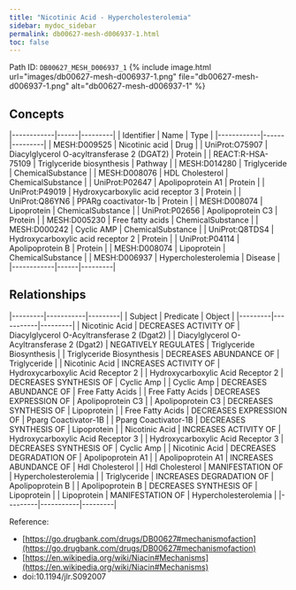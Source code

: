 ```yaml
---
title: "Nicotinic Acid - Hypercholesterolemia"
sidebar: mydoc_sidebar
permalink: db00627-mesh-d006937-1.html
toc: false 
---
```



Path ID: `DB00627_MESH_D006937_1`
{% include image.html url="images/db00627-mesh-d006937-1.png" file="db00627-mesh-d006937-1.png" alt="db00627-mesh-d006937-1" %}

## Concepts

|------------|------|---------|
| Identifier | Name | Type    |
|------------|------|---------|
| MESH:D009525 | Nicotinic acid | Drug |
| UniProt:O75907 | Diacylglycerol O-acyltransferase 2 (DGAT2) | Protein |
| REACT:R-HSA-75109 | Triglyceride biosynthesis | Pathway |
| MESH:D014280 | Triglyceride | ChemicalSubstance |
| MESH:D008076 | HDL Cholesterol | ChemicalSubstance |
| UniProt:P02647 | Apolipoprotein A1 | Protein |
| UniProt:P49019 | Hydroxycarboxylic acid receptor 3 | Protein |
| UniProt:Q86YN6 | PPARg coactivator-1b | Protein |
| MESH:D008074 | Lipoprotein | ChemicalSubstance |
| UniProt:P02656 | Apolipoprotein C3 | Protein |
| MESH:D005230 | Free fatty acids | ChemicalSubstance |
| MESH:D000242 | Cyclic AMP | ChemicalSubstance |
| UniProt:Q8TDS4 | Hydroxycarboxylic acid receptor 2 | Protein |
| UniProt:P04114 | Apolipoprotein B | Protein |
| MESH:D008074 | Lipoprotein | ChemicalSubstance |
| MESH:D006937 | Hypercholesterolemia | Disease |
|------------|------|---------|

## Relationships

|---------|-----------|---------|
| Subject | Predicate | Object  |
|---------|-----------|---------|
| Nicotinic Acid | DECREASES ACTIVITY OF | Diacylglycerol O-Acyltransferase 2 (Dgat2) |
| Diacylglycerol O-Acyltransferase 2 (Dgat2) | NEGATIVELY REGULATES | Triglyceride Biosynthesis |
| Triglyceride Biosynthesis | DECREASES ABUNDANCE OF | Triglyceride |
| Nicotinic Acid | INCREASES ACTIVITY OF | Hydroxycarboxylic Acid Receptor 2 |
| Hydroxycarboxylic Acid Receptor 2 | DECREASES SYNTHESIS OF | Cyclic Amp |
| Cyclic Amp | DECREASES ABUNDANCE OF | Free Fatty Acids |
| Free Fatty Acids | DECREASES EXPRESSION OF | Apolipoprotein C3 |
| Apolipoprotein C3 | DECREASES SYNTHESIS OF | Lipoprotein |
| Free Fatty Acids | DECREASES EXPRESSION OF | Pparg Coactivator-1B |
| Pparg Coactivator-1B | DECREASES SYNTHESIS OF | Lipoprotein |
| Nicotinic Acid | INCREASES ACTIVITY OF | Hydroxycarboxylic Acid Receptor 3 |
| Hydroxycarboxylic Acid Receptor 3 | DECREASES SYNTHESIS OF | Cyclic Amp |
| Nicotinic Acid | DECREASES DEGRADATION OF | Apolipoprotein A1 |
| Apolipoprotein A1 | INCREASES ABUNDANCE OF | Hdl Cholesterol |
| Hdl Cholesterol | MANIFESTATION OF | Hypercholesterolemia |
| Triglyceride | INCREASES DEGRADATION OF | Apolipoprotein B |
| Apolipoprotein B | DECREASES SYNTHESIS OF | Lipoprotein |
| Lipoprotein | MANIFESTATION OF | Hypercholesterolemia |
|---------|-----------|---------|

Reference: 
  - [https://go.drugbank.com/drugs/DB00627#mechanismofaction](https://go.drugbank.com/drugs/DB00627#mechanismofaction)
  - [https://en.wikipedia.org/wiki/Niacin#Mechanisms](https://en.wikipedia.org/wiki/Niacin#Mechanisms)
  - doi:10.1194/jlr.S092007

